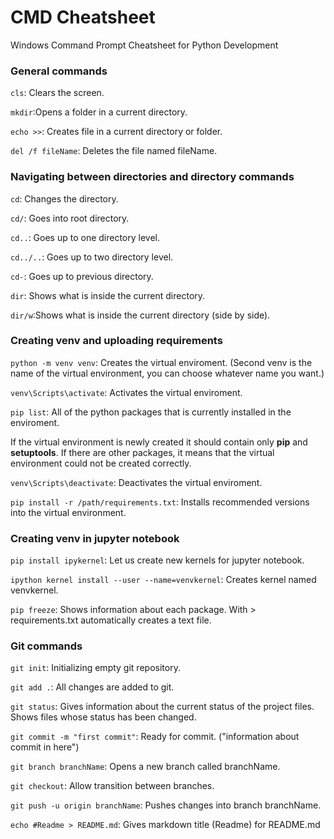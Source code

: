# CMD Cheatsheet
Windows Command Prompt Cheatsheet for Python Development

### General commands

`cls`: Clears the screen.

`mkdir`:Opens a folder in a current directory.

`echo >>`: Creates file in a current directory or folder.

`del /f fileName`: Deletes the file named fileName.

### Navigating between directories and directory commands

`cd`: Changes the directory.

`cd/`: Goes into root directory.

`cd..`: Goes up to one directory level.

`cd../..`: Goes up to two directory level.

`cd-`: Goes up to previous directory.

`dir`: Shows what is inside the current directory.

`dir/w`:Shows what is inside the current directory (side by side).

### Creating venv and uploading requirements

`python -m venv venv`: Creates the virtual enviroment. (Second venv is the name of the virtual environment, you can choose whatever name you want.)

`venv\Scripts\activate`: Activates the virtual enviroment.

`pip list`: All of the python packages that is currently installed in the enviroment. 

If the virtual environment is newly created it should contain only **pip** and **setuptools**. If there are other packages, it means that the virtual environment could not be created correctly.

`venv\Scripts\deactivate`: Deactivates the virtual enviroment.

`pip install -r /path/requirements.txt`: Installs recommended versions into the virtual environment.

### Creating venv in jupyter notebook

`pip install ipykernel`: Let us create new kernels for jupyter notebook.

`ipython kernel install --user --name=venvkernel`: Creates kernel named venvkernel.

`pip freeze`: Shows information about each package. With > requirements.txt automatically creates a text file. 

### Git commands

`git init`: Initializing empty git repository.

`git add .`: All changes are added to git.

`git status`: Gives information about the current status of the project files. Shows files whose status has been changed.

`git commit -m "first commit"`: Ready for commit. ("information about commit in here")

`git branch branchName`: Opens a new branch called branchName.

`git checkout`: Allow transition between branches.

`git push -u origin branchName`: Pushes changes into branch branchName.

`echo #Readme > README.md`: Gives markdown title (Readme) for README.md
